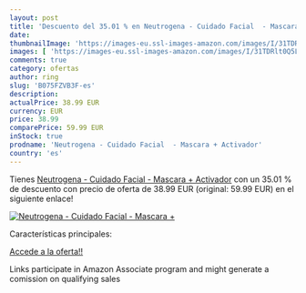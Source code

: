 ```yaml
---
layout: post
title: 'Descuento del 35.01 % en Neutrogena - Cuidado Facial  - Mascara +'
date: 
thumbnailImage: 'https://images-eu.ssl-images-amazon.com/images/I/31TDRlt0Q5L._SL200_.jpg'
images: [ 'https://images-eu.ssl-images-amazon.com/images/I/31TDRlt0Q5L._SL200_.jpg' ]
comments: true
category: ofertas
author: ring
slug: 'B075FZVB3F-es'
description:
actualPrice: 38.99 EUR
currency: EUR
price: 38.99
comparePrice: 59.99 EUR
inStock: true
prodname: 'Neutrogena - Cuidado Facial  - Mascara + Activador'
country: 'es'
---
```


Tienes [Neutrogena - Cuidado Facial  - Mascara + Activador](https://www.amazon.es/dp/B075FZVB3F/?tag=tolees-21) con un 35.01 % de descuento con precio de oferta de 38.99 EUR (original: 59.99 EUR) en el siguiente enlace!

[![Neutrogena - Cuidado Facial  - Mascara +](https://images-eu.ssl-images-amazon.com/images/I/31TDRlt0Q5L._SL200_.jpg)](https://www.amazon.es/dp/B075FZVB3F/?tag=tolees-21)

Características principales:


[Accede a la oferta!!](https://www.amazon.es/dp/B075FZVB3F/?tag=tolees-21)

Links participate in Amazon Associate program and might generate a comission on qualifying sales


